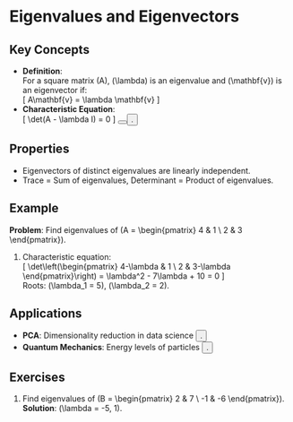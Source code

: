 # Eigenvalues and Eigenvectors  
## Key Concepts  
- **Definition**:  
  For a square matrix \(A\), \(\lambda\) is an eigenvalue and \(\mathbf{v}\) is an eigenvector if:  
  \[
  A\mathbf{v} = \lambda \mathbf{v}
  \]  
- **Characteristic Equation**:  
  \[
  \det(A - \lambda I) = 0
  \] <button class="citation-flag" data-index="4"><button class="citation-flag" data-index="6">.  

## Properties  
- Eigenvectors of distinct eigenvalues are linearly independent.  
- Trace = Sum of eigenvalues, Determinant = Product of eigenvalues.  

## Example  
**Problem**: Find eigenvalues of \(A = \begin{pmatrix} 4 & 1 \\ 2 & 3 \end{pmatrix}\).  
1. Characteristic equation:  
   \[
   \det\left(\begin{pmatrix} 4-\lambda & 1 \\ 2 & 3-\lambda \end{pmatrix}\right) = \lambda^2 - 7\lambda + 10 = 0
   \]  
   Roots: \(\lambda_1 = 5\), \(\lambda_2 = 2\).  

## Applications  
- **PCA**: Dimensionality reduction in data science <button class="citation-flag" data-index="4">.  
- **Quantum Mechanics**: Energy levels of particles <button class="citation-flag" data-index="6">.  

## Exercises  
1. Find eigenvalues of \(B = \begin{pmatrix} 2 & 7 \\ -1 & -6 \end{pmatrix}\).  
   **Solution**: \(\lambda = -5, 1\).  